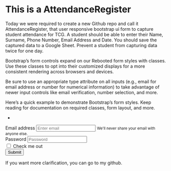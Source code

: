# This is a AttendanceRegister
Today we were required to create a new Github repo and call it AttendanceRegister,
 that user responsive bootstrap ui form to capture student attendance for TCG. A student should be able to enter their Name, Surname, Phone Number, Email Address and Date. You should save the captured data to a Google Sheet. Prevent a student from capturing data twice for one day.

 Bootstrap’s form controls expand on our Rebooted form styles with classes. Use these classes to opt into their customized displays for a more consistent rendering across browsers and devices.

Be sure to use an appropriate type attribute on all inputs (e.g., email for email address or number for numerical information) to take advantage of newer input controls like email verification, number selection, and more.

Here’s a quick example to demonstrate Bootstrap’s form styles. Keep reading for documentation on required classes, form layout, and more.
 
 - <form>
  <div class="form-group">
    <label for="exampleInputEmail1">Email address</label>
    <input type="email" class="form-control" id="exampleInputEmail1" aria-describedby="emailHelp" placeholder="Enter email">
    <small id="emailHelp" class="form-text text-muted">We'll never share your email with anyone else.</small>
  </div>
  <div class="form-group">
    <label for="exampleInputPassword1">Password</label>
    <input type="password" class="form-control" id="exampleInputPassword1" placeholder="Password">
  </div>
  <div class="form-check">
    <input type="checkbox" class="form-check-input" id="exampleCheck1">
    <label class="form-check-label" for="exampleCheck1">Check me out</label>
  </div>
  <button type="submit" class="btn btn-primary">Submit</button>
</form>

If you want more clarification, you can go to my github.